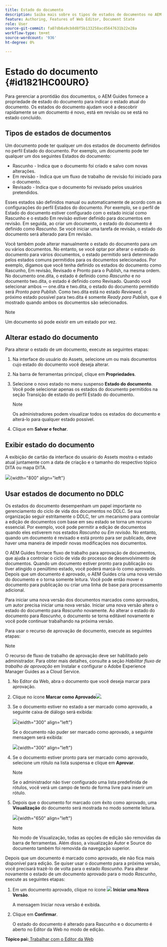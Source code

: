 ```yaml
---
title: Estado do documento
description: Saiba mais sobre os tipos de estados de documentos no AEM Guides. Saber como alterar ou exibir o estado do documento e usar o estado do documento no DDLC.
feature: Authoring, Features of Web Editor, Document State
role: User
source-git-commit: fa07db6a9cb8d8f5b133258acd5647631b22e28a
workflow-type: tm+mt
source-wordcount: '936'
ht-degree: 0%

---
```


# Estado do documento {#id1821HC00URO}

Para gerenciar a prontidão dos documentos, o AEM Guides fornece a propriedade de estado do documento para indicar o estado atual do documento. Os estados do documento ajudam você a descobrir rapidamente se um documento é novo, está em revisão ou se está no estado concluído.

## Tipos de estados de documentos

Um documento pode ter qualquer um dos estados de documento definidos no perfil Estado do documento. Por exemplo, um documento pode ter qualquer um dos seguintes Estados do documento:

- Rascunho - Indica que o documento foi criado e salvo com novas alterações.
- Em revisão - Indica que um fluxo de trabalho de revisão foi iniciado para o documento.
- Revisado - Indica que o documento foi revisado pelos usuários pretendidos.

Esses estados são definidos manual ou automaticamente de acordo com as configurações do perfil Estados do documento. Por exemplo, se o perfil de Estado do documento estiver configurado com o estado inicial como Rascunho e o estado Em revisão estiver definido para documentos em revisão. Em seguida, ao criar um documento, o estado do documento é definido como *Rascunho*. Se você iniciar uma tarefa de revisão, o estado do documento será alterado para Em revisão.

Você também pode alterar manualmente o estado do documento para um ou vários documentos. No entanto, se você optar por alterar o estado do documento para vários documentos, o estado permitido será determinado pelos estados comuns permitidos para os documentos selecionados. Por exemplo, digamos que você tenha definido os estados do documento como Rascunho, Em revisão, Revisado e Pronto para o Publish, na mesma ordem. No documento one.dita, o estado é definido como *Rascunho* e no documento two.dita, o estado é definido como Revisado. Quando você selecionar ambos — one.dita e two.dita, o estado do documento permitido será *Pronto para Publish*. Como two.dita está no estado *Reviewed*, o próximo estado possível para two.dita é somente *Ready para Publish*, que é mostrado quando ambos os documentos são selecionados.

>[!NOTE]
>
> Um documento só pode existir em um estado por vez.

## Alterar estado do documento

Para alterar o estado de um documento, execute as seguintes etapas:

1. Na interface do usuário do Assets, selecione um ou mais documentos cujo estado do documento você deseja alterar.
1. Na barra de ferramentas principal, clique em **Propriedades**.
1. Selecione o novo estado no menu suspenso **Estado do documento**. Você pode selecionar apenas os estados do documento permitidos na seção Transição de estado do perfil Estado do documento.

   >[!NOTE]
   >
   >Os administradores podem visualizar todos os estados do documento e alterá-lo para qualquer estado possível.

1. Clique em **Salvar e fechar**.

## Exibir estado do documento

A exibição de cartão da interface do usuário do Assets mostra o estado atual juntamente com a data de criação e o tamanho do respectivo tópico DITA ou mapa DITA.

![](images/document_state.png){width="800" align="left"}

## Usar estados de documento no DDLC

Os estados do documento desempenham um papel importante no gerenciamento do ciclo de vida dos documentos no DDLC. Se sua organização seguir estritamente o DDLC, ter um mecanismo para controlar a edição de documentos com base em seu estado se torna um recurso essencial. Por exemplo, você pode permitir a edição de documentos quando eles estiverem nos estados *Rascunho* ou *Em revisão*. No entanto, quando um documento é revisado e está pronto para ser publicado, deve haver uma maneira de impedir novas modificações nos documentos.

O AEM Guides fornece fluxo de trabalho para aprovação de documentos, que ajuda a controlar o ciclo de vida do processo de desenvolvimento de documentos. Quando um documento estiver pronto para publicação ou tiver atingido o penúltimo estado, você poderá marcá-lo como aprovado. Depois que um documento é aprovado, o AEM Guides cria uma nova versão do documento e o torna somente leitura. Você pode então mover o documento para publicação ou criar uma linha de base para processamento adicional.

Para iniciar uma nova versão dos documentos marcados como aprovados, um autor precisa iniciar uma nova versão. Iniciar uma nova versão altera o estado do documento para *Rascunho* novamente. Ao alterar o estado do documento para *Rascunho*, o documento se torna editável novamente e você pode continuar trabalhando na próxima versão.

Para usar o recurso de aprovação de documento, execute as seguintes etapas:

>[!NOTE]
>
> O recurso de fluxo de trabalho de aprovação deve ser habilitado pelo administrador. Para obter mais detalhes, consulte a seção *Habilitar fluxo de trabalho de aprovação* em Instalar e configurar o Adobe Experience Manager Guides as a Cloud Service.

1. No Editor da Web, abra o documento que você deseja marcar para aprovação.

1. Clique no ícone **Marcar como Aprovado**![](images/mark_approve_icon.svg).

1. Se o documento estiver no estado a ser marcado como aprovado, a seguinte caixa de diálogo será exibida:

   ![](images/mark-approved-correct-state.png){width="300" align="left"}

   Se o documento não puder ser marcado como aprovado, a seguinte mensagem será exibida:

   ![](images/mark-approved-incorrect-state.png){width="300" align="left"}

1. Se o documento estiver pronto para ser marcado como aprovado, selecione um rótulo na lista suspensa e clique em **Aprovar**.

   >[!NOTE]
   >
   > Se o administrador não tiver configurado uma lista predefinida de rótulos, você verá um campo de texto de forma livre para inserir um rótulo.

1. Depois que o documento for marcado com êxito como aprovado, uma **Visualização** do documento será mostrada no modo somente leitura.

   ![](images/approved-doc-read-only.png){width="650" align="left"}

   >[!NOTE]
   >
   > No modo de Visualização, todas as opções de edição são removidas da barra de ferramentas. Além disso, a visualização Autor e Source do documento também foi removida da navegação superior.


Depois que um documento é marcado como aprovado, ele não fica mais disponível para edição. Se quiser usar o documento para a próxima versão, você precisará trazê-lo de volta para o estado *Rascunho*. Para alterar novamente o estado de um documento aprovado para o modo *Rascunho*, execute as seguintes etapas:

1. Em um documento aprovado, clique no ícone ![](images/approved-restart-draft-mode-icon.svg) **Iniciar uma Nova Versão**.

   A mensagem Iniciar nova versão é exibida.

1. Clique em **Confirmar**.

   O estado do documento é alterado para Rascunho e o documento é aberto no Editor da Web no modo de edição.


**Tópico pai:**[ Trabalhar com o Editor da Web](web-editor.md)
